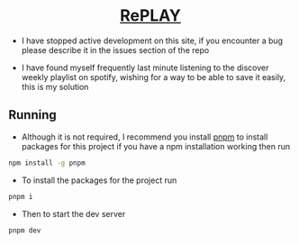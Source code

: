 <div align="center"><h1><a href="https://chazzox.github.io/RePLAY/">RePLAY</a></h1></div>

-   I have stopped active development on this site, if you encounter a bug please describe it in the issues section of the repo

-   I have found myself frequently last minute listening to the discover weekly playlist on spotify, wishing for a way to be able to save it easily, this is my solution

## Running

-   Although it is not required, I recommend you install [pnpm](https://pnpm.io/) to install packages for this project if you have a npm installation working then run

```bash
npm install -g pnpm
```

-   To install the packages for the project run

```bash
pnpm i
```

-   Then to start the dev server

```bash
pnpm dev
```
